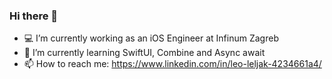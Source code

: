 ### Hi there 👋

- 💻 I’m currently working as an iOS Engineer at Infinum Zagreb
- 🌱 I’m currently learning SwiftUI, Combine and Async await
- 📫 How to reach me: https://www.linkedin.com/in/leo-leljak-4234661a4/


